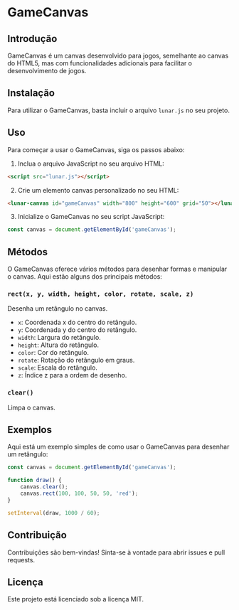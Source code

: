 
# GameCanvas

## Introdução
GameCanvas é um canvas desenvolvido para jogos, semelhante ao canvas do HTML5, mas com funcionalidades adicionais para facilitar o desenvolvimento de jogos.

## Instalação
Para utilizar o GameCanvas, basta incluir o arquivo `lunar.js` no seu projeto.

## Uso
Para começar a usar o GameCanvas, siga os passos abaixo:

1. Inclua o arquivo JavaScript no seu arquivo HTML:
```html
<script src="lunar.js"></script>
```

2. Crie um elemento canvas personalizado no seu HTML:
```html
<lunar-canvas id="gameCanvas" width="800" height="600" grid="50"></lunar-canvas>
```

3. Inicialize o GameCanvas no seu script JavaScript:
```javascript
const canvas = document.getElementById('gameCanvas');
```

## Métodos
O GameCanvas oferece vários métodos para desenhar formas e manipular o canvas. Aqui estão alguns dos principais métodos:

### `rect(x, y, width, height, color, rotate, scale, z)`
Desenha um retângulo no canvas.
- `x`: Coordenada x do centro do retângulo.
- `y`: Coordenada y do centro do retângulo.
- `width`: Largura do retângulo.
- `height`: Altura do retângulo.
- `color`: Cor do retângulo.
- `rotate`: Rotação do retângulo em graus.
- `scale`: Escala do retângulo.
- `z`: Índice z para a ordem de desenho.

### `clear()`
Limpa o canvas.

## Exemplos
Aqui está um exemplo simples de como usar o GameCanvas para desenhar um retângulo:

```javascript
const canvas = document.getElementById('gameCanvas');

function draw() {
    canvas.clear();
    canvas.rect(100, 100, 50, 50, 'red');
}

setInterval(draw, 1000 / 60);
```

## Contribuição
Contribuições são bem-vindas! Sinta-se à vontade para abrir issues e pull requests.

## Licença
Este projeto está licenciado sob a licença MIT.
